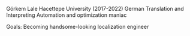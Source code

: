 Görkem Lale
Hacettepe University (2017-2022)
German Translation and Interpreting
Automation and optimization maniac

Goals: Becoming handsome-looking localization engineer

